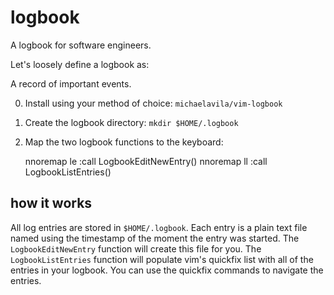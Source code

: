 logbook
=======

A logbook for software engineers.

Let's loosely define a logbook as:

  A record of important events.

0. Install using your method of choice: `michaelavila/vim-logbook`
0. Create the logbook directory: `mkdir $HOME/.logbook`
0. Map the two logbook functions to the keyboard:

    nnoremap <leader>le :call LogbookEditNewEntry()<cr>
    nnoremap <leader>ll :call LogbookListEntries()<cr>

how it works
------------

All log entries are stored in `$HOME/.logbook`. Each entry is a plain text file 
named using the timestamp of the moment the entry was started. The
`LogbookEditNewEntry` function will create this file for you. The
`LogbookListEntries` function will populate vim's quickfix list with all of the
entries in your logbook. You can use the quickfix commands to navigate the
entries.
